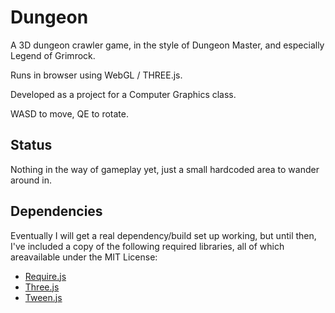 Dungeon
=======

A 3D dungeon crawler game, in the style of Dungeon Master, and especially Legend of Grimrock.

Runs in browser using WebGL / THREE.js.

Developed as a project for a Computer Graphics class.

WASD to move, QE to rotate.

Status
------
Nothing in the way of gameplay yet, just a small hardcoded area to wander around in.


Dependencies
------------
Eventually I will get a real dependency/build set up working, but until then, I've included
a copy of the following required libraries, all of which areavailable under the MIT License:

+ [Require.js](https://github.com/jrburke/requirejs)
+ [Three.js](https://github.com/mrdoob/three.js)
+ [Tween.js](https://github.com/tweenjs/tween.js)
